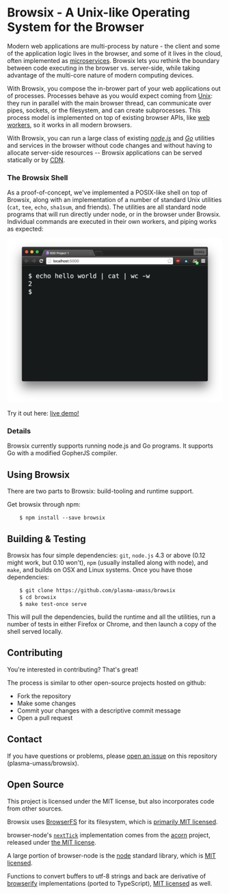 Browsix - A Unix-like Operating System for the Browser
======================================================

Modern web applications are multi-process by nature - the client and
some of the application logic lives in the browser, and some of it
lives in the cloud, often implemented as
[microservices](https://en.wikipedia.org/wiki/Microservices).  Browsix
lets you rethink the boundary between code executing in the browser
vs. server-side, while taking advantage of the multi-core nature of
modern computing devices.

With Browsix, you compose the in-brower part of your web applications
out of processes.  Processes behave as you would expect coming from
[Unix](https://en.wikipedia.org/wiki/Unix): they run in parallel with
the main browser thread, can communicate over pipes, sockets, or the
filesystem, and can create subprocesses.  This process model is
implemented on top of existing browser APIs, like [web
workers](https://en.wikipedia.org/wiki/Web_worker), so it works in all
modern browsers.

With Browsix, you can run a large class of existing
[*node.js*](https://nodejs.org/) and [*Go*](https://golang.org/)
utilities and services in the browser without code changes and without
having to allocate server-side resources -- Browsix applications can
be served statically or by
[CDN](https://en.wikipedia.org/wiki/Content_delivery_network).

### The Browsix Shell

As a proof-of-concept, we've implemented a POSIX-like shell on top of
Browsix, along with an implementation of a number of standard Unix
utilities (`cat`, `tee`, `echo`, `sha1sum`, and friends).  The
utilities are all standard node programs that will run directly under
node, or in the browser under Browsix.  Individual commands are
executed in their own workers, and piping works as expected:

![shell](doc/img/shell.png)

Try it out here: [live demo!](https://unix.bpowers.net/)

### Details

Browsix currently supports running node.js and Go programs.  It
supports Go with a modified GopherJS compiler.


Using Browsix
-------------

There are two parts to Browsix: build-tooling and runtime support.

Get browsix through npm:

```
    $ npm install --save browsix
```


Building & Testing
------------------

Browsix has four simple dependencies: `git`, `node.js` 4.3 or above
(0.12 might work, but 0.10 won't), `npm` (usually installed along with
node), and `make`, and builds on OSX and Linux systems.  Once you have
those dependencies:

```
    $ git clone https://github.com/plasma-umass/browsix
    $ cd browsix
    $ make test-once serve
```

This will pull the dependencies, build the runtime and all the
utilities, run a number of tests in either Firefox or Chrome, and then
launch a copy of the shell served locally.


Contributing
------------

You're interested in contributing?  That's great!

The process is similar to other open-source projects hosted on github:

* Fork the repository
* Make some changes
* Commit your changes with a descriptive commit message
* Open a pull request


Contact
-------

If you have questions or problems, please [open an
issue](https://github.com/plasma-umass/browsix/issues) on this
repository (plasma-umass/browsix).


Open Source
-----------

This project is licensed under the MIT license, but also incorporates
code from other sources.

Browsix uses [BrowserFS](https://github.com/jvilk/BrowserFS) for its
filesystem, which is [primarily MIT licensed](LICENSE.browserfs).

browser-node's [`nextTick`](src/browser-node/browser-node.ts#L114)
implementation comes from the
[acorn](https://github.com/marijnh/acorn) project, released under [the
MIT license](LICENSE.acorn).

A large portion of browser-node is the
[node](https://github.com/nodejs/node) standard library, which is [MIT
licensed](LICENSE.node).

Functions to convert buffers to utf-8 strings and back are derivative
of
[browserify](https://github.com/substack/node-browserify/blob/master/LICENSE)
implementations (ported to TypeScript), [MIT
licensed](LICENSE.browserify) as well.
